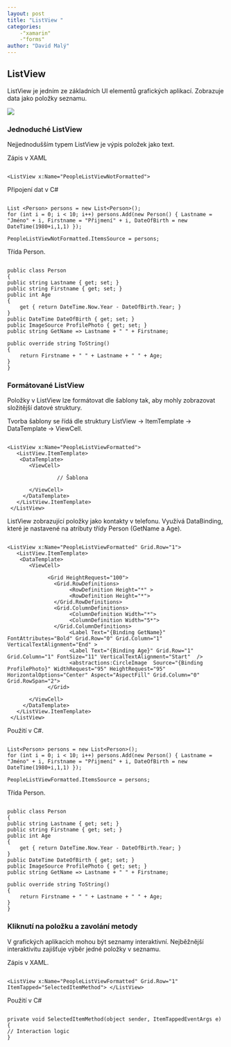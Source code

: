 ```yaml
---
layout: post
title: "ListView "
categories:
    -"xamarin"
    -"forms"
author: "David Malý"
--- 
```



## ListView


ListView je jedním ze základních UI elementů grafických aplikací. Zobrazuje data jako položky seznamu.<br>

![](images/ListView.png)
### Jednoduché ListView




Nejjednodušším typem ListView je výpis položek jako text.<br>





Zápis v XAML<br>


```

<ListView x:Name="PeopleListViewNotFormatted"> 

```


Připojení dat v C#<br>


```

List <Person> persons = new List<Person>();
for (int i = 0; i < 10; i++) persons.Add(new Person() { Lastname = "Jméno" + i, Firstname = "Přijmení" + i, DateOfBirth = new DateTime(1980+i,1,1) });

PeopleListViewNotFormatted.ItemsSource = persons;

```


Třída Person.<br>


```

public class Person
{public string Lastname { get; set; }public string Firstname { get; set; }public int Age{	get { return DateTime.Now.Year - DateOfBirth.Year; }}public DateTime DateOfBirth { get; set; }public ImageSource ProfilePhoto { get; set; }public string GetName => Lastname + " " + Firstname;
  public override string ToString(){	return Firstname + " " + Lastname + " " + Age;}
}

```

### Formátované ListView


Položky v ListView lze formátovat dle šablony tak, aby mohly zobrazovat složitější datové struktury.<br>



Tvorba šablony se řídá dle struktury ListView -> ItemTemplate -> DataTemplate -> ViewCell.<br>


```

<ListView x:Name="PeopleListViewFormatted">
   <ListView.ItemTemplate>	<DataTemplate>	   <ViewCell>								// Šablona 		   </ViewCell>	 </DataTemplate>
   </ListView.ItemTemplate>
 </ListView>

```


ListView zobrazující položky jako kontakty v telefonu. Využívá DataBinding, které je nastavené na atributy třídy Person (GetName a Age).<br>


```

<ListView x:Name="PeopleListViewFormatted" Grid.Row="1">
   <ListView.ItemTemplate>	<DataTemplate>	   <ViewCell>		 			 <Grid HeightRequest="100">			   <Grid.RowDefinitions>					<RowDefinition Height="*" >					<RowDefinition Height="*">			   </Grid.RowDefinitions>			   <Grid.ColumnDefinitions>					<ColumnDefinition Width="*">					<ColumnDefinition Width="5*">			   </Grid.ColumnDefinitions>					<Label Text="{Binding GetName}" FontAttributes="Bold" Grid.Row="0" Grid.Column="1" VerticalTextAlignment="End" >					<Label Text="{Binding Age}" Grid.Row="1"  Grid.Column="1" FontSize="11" VerticalTextAlignment="Start"  />					<abstractions:CircleImage  Source="{Binding ProfilePhoto}" WidthRequest="95" HeightRequest="95" HorizontalOptions="Center" Aspect="AspectFill" Grid.Column="0" Grid.RowSpan="2">			 </Grid>			 	   </ViewCell>	 </DataTemplate>
   </ListView.ItemTemplate>
 </ListView>

```


Použití v C#.<br>


```

List<Person> persons = new List<Person>();
for (int i = 0; i < 10; i++) persons.Add(new Person() { Lastname = "Jméno" + i, Firstname = "Přijmení" + i, DateOfBirth = new DateTime(1980+i,1,1) });

PeopleListViewFormatted.ItemsSource = persons;

```


Třída Person.<br>


```

public class Person
{public string Lastname { get; set; }public string Firstname { get; set; }public int Age{	get { return DateTime.Now.Year - DateOfBirth.Year; }}public DateTime DateOfBirth { get; set; }public ImageSource ProfilePhoto { get; set; }public string GetName => Lastname + " " + Firstname;public override string ToString(){	return Firstname + " " + Lastname + " " + Age;}
}

```

### Kliknutí na položku a zavolání metody


V grafických aplikacích mohou být seznamy interaktivní. Nejběžnější interaktivitu zajišťuje výběr jedné položky v seznamu.<br>



Zápis v XAML.<br>


```

<ListView x:Name="PeopleListViewFormatted" Grid.Row="1" ItemTapped="SelectedItemMethod"> </ListView>

```


Použití v C#<br>


```

private void SelectedItemMethod(object sender, ItemTappedEventArgs e)
{// Interaction logic
}

```
